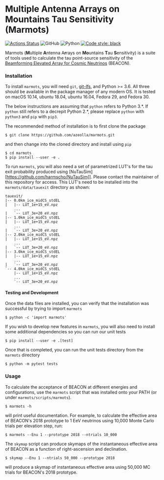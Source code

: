 # Multiple Antenna Arrays on Mountains Tau Sensitivity (Marmots)

[![Actions Status](https://github.com/azeolla/marmots/workflows/CI/badge.svg)](https://github.com/azeolla/marmots/actions)
![GitHub](https://img.shields.io/github/license/rprechelt/tapioca?logoColor=brightgreen)
![Python](https://img.shields.io/badge/python-3.6%20%7C%203.7%20%7C%203.8-blue)
[![Code style: black](https://img.shields.io/badge/code%20style-black-000000.svg)](https://github.com/psf/black)

Marmots (**M**ultiple **A**ntenna A**r**rays on **Mo**untains **T**au **S**ensitivity) is a suite of tools used to calculate the tau point-source sensitivity of the [Beamforming Elevated Array for Cosmic Neutrinos]() (BEACON). 

### Installation

To install `marmots`, you will need `git`, [git-lfs](https://git-lfs.github.com/), and Python >= 3.6. All three should be available in the package manager of any modern OS. It is tested on macOS 10.14, ubuntu 18.04, ubuntu 16.04, Fedora 29, and Fedora 30.

The below instructions are assuming that `python` refers to Python 3.\*. If `python` still refers to a decrepit Python 2.\*, please replace `python` with `python3` and `pip` with `pip3`.

The recommended method of installation is to first clone the package

    $ git clone https://github.com/azeolla/marmots.git
	
and then change into the cloned directory and install using `pip`

    $ cd marmots
	$ pip install --user -e .
    
To run `marmots`, you will also need a set of parametrized LUT's for the tau exit probability produced using [NuTauSim][https://github.com/harmscho/NuTauSim]]. Please contact the maintainer of this repository for access. This LUT's need to be installed into the `marmots/data/tauexit` directory as shown:

    tauexit/
    |-- 0.0km_ice_midCS_stdEL
    |   |-- LUT_1e+15_eV.npz
        ...
    |   `-- LUT_3e+20_eV.npz
    |-- 1.0km_ice_midCS_stdEL
    |   |-- LUT_1e+15_eV.npz
        ...
    |   `-- LUT_3e+20_eV.npz
    |-- 2.0km_ice_midCS_stdEL
    |   |-- LUT_1e+15_eV.npz
        ...
    |   `-- LUT_3e+20_eV.npz
    |-- 3.0km_ice_midCS_stdEL
    |   |-- LUT_1e+15_eV.npz
        ...
    |   `-- LUT_3e+20_eV.npz
    `-- 4.0km_ice_midCS_stdEL
        |-- LUT_1e+15_eV.npz
        ...
        `-- LUT_3e+20_eV.npz
    
#### Testing and Development 
    
Once the data files are installed, you can verify that the installation was successful by trying to import `marmots`

    $ python -c 'import marmots'

If you wish to develop new features in `marmots`, you will also need to install some additional dependencies so you can run our unit tests

    $ pip install --user -e .[test]
	
Once that is completed, you can run the unit tests directory from the `marmots` directory

    $ python -m pytest tests


### Usage

To calculate the acceptance of BEACON at different energies and configurations, use the `marmots` script that was installed onto your PATH (or under `marmots/scripts/marmots`).

    $ marmots -h 
    
will print useful documentation. For example, to calculate the effective area of BEACON's 2018 prototype to 1 EeV neutrinos using 10,000 Monte Carlo trials per elevation step, run:

    $ marmots --Enu 1 --prototype 2018 --ntrials 10_000

The `skymap` script can produce skymaps of the instantaneous effective area of BEACON as a function of right-ascension and declination.

    $ skymap --Enu 1 --ntrials 50_000 --prototype 2018

will produce a skymap of instantaneous effective area using 50,000 MC trials for BEACON's 2018 prototype.
